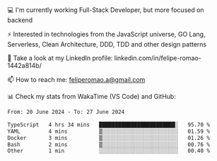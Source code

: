 💻 I'm currently working Full-Stack Developer, but more focused on backend

⚡ Interested in technologies from the JavaScript universe, GO Lang, Serverless, Clean Architecture, DDD, TDD and other design patterns

👥 Take a look at my LinkedIn profile: linkedin.com/in/felipe-romao-1442a814b/

📫 How to reach me: feliperomao.a@gmail.com

📊 Check my stats from WakaTime (VS Code) and GitHub:

<!--START_SECTION:waka-->

```txt
From: 20 June 2024 - To: 27 June 2024

TypeScript   4 hrs 34 mins   ████████████████████████░   95.70 %
YAML         4 mins          ▒░░░░░░░░░░░░░░░░░░░░░░░░   01.59 %
Docker       3 mins          ▒░░░░░░░░░░░░░░░░░░░░░░░░   01.26 %
Bash         2 mins          ▒░░░░░░░░░░░░░░░░░░░░░░░░   00.76 %
Other        1 min           ░░░░░░░░░░░░░░░░░░░░░░░░░   00.40 %
```

<!--END_SECTION:waka-->
